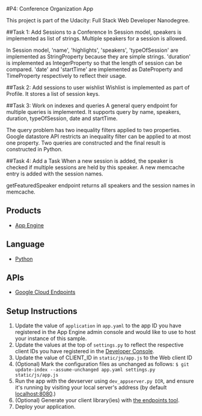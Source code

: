 #P4: Conference Organization App

This project is part of the Udacity: Full Stack Web Developer Nanodegree.

##Task 1: Add Sessions to a Conference
In Session model, speakers is implemented as list of strings. Multiple speakers for a session is allowed.

In Session model, 'name', 'highlights', 'speakers', 'typeOfSession' are implemented as StringProperty because they are simple strings. 'duration' is implemented as IntegerProperty so that the length of session can be compared. 'date' and 'startTime' are implemented as DateProperty and TimeProperty respectively to reflect their usage. 

##Task 2: Add sessions to user wishlist
Wishlist is implemented as part of Profile. It stores a list of session keys. 


##Task 3: Work on indexes and queries
A general query endpoint for multiple queries is implemented. It supports query by name, speakers, duration, typeOfSession, date and startTime.

The query problem has two inequality filters applied to two properties. Google datastore API restricts an inequality filter can be applied to at most one property. Two queries are constructed and the final result is constructed in Python.


##Task 4: Add a Task
When a new session is added, the speaker is checked if multiple sessions are held by this speaker. A new memcache entry is added with the session names.

getFeaturedSpeaker endpoint returns all speakers and the session names in memcache.    

## Products
- [App Engine][1]

## Language
- [Python][2]

## APIs
- [Google Cloud Endpoints][3]

## Setup Instructions
1. Update the value of `application` in `app.yaml` to the app ID you
   have registered in the App Engine admin console and would like to use to host
   your instance of this sample.
1. Update the values at the top of `settings.py` to
   reflect the respective client IDs you have registered in the
   [Developer Console][4].
1. Update the value of CLIENT_ID in `static/js/app.js` to the Web client ID
1. (Optional) Mark the configuration files as unchanged as follows:
   `$ git update-index --assume-unchanged app.yaml settings.py static/js/app.js`
1. Run the app with the devserver using `dev_appserver.py DIR`, and ensure it's running by visiting your local server's address (by default [localhost:8080][5].)
1. (Optional) Generate your client library(ies) with [the endpoints tool][6].
1. Deploy your application.


[1]: https://developers.google.com/appengine
[2]: http://python.org
[3]: https://developers.google.com/appengine/docs/python/endpoints/
[4]: https://console.developers.google.com/
[5]: https://localhost:8080/
[6]: https://developers.google.com/appengine/docs/python/endpoints/endpoints_tool